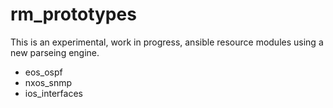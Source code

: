 # rm_prototypes

This is an experimental, work in progress, ansible resource modules using a new parseing engine.

- eos_ospf
- nxos_snmp
- ios_interfaces
